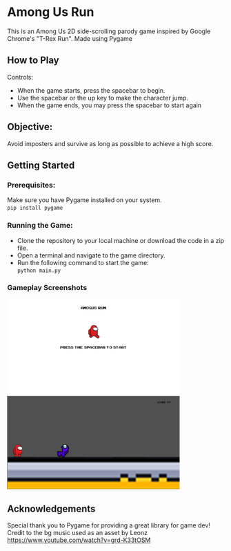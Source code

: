 # Among Us Run
This is an Among Us 2D side-scrolling parody game inspired by Google Chrome's "T-Rex Run". Made using Pygame

## How to Play
Controls:
- When the game starts, press the spacebar to begin.
- Use the spacebar or the up key to make the character jump.
- When the game ends, you may press the spacebar to start again

## Objective:
Avoid imposters and survive as long as possible to achieve a high score.

## Getting Started

### Prerequisites:

Make sure you have Pygame installed on your system. </br>
`pip install pygame`

### Running the Game:
- Clone the repository to your local machine or download the code in a zip file.
- Open a terminal and navigate to the game directory.
- Run the following command to start the game: </br>
`python main.py`

### Gameplay Screenshots
<img src="menusc.JPG" alt="Alt Text" style="width:400px;">
<img src="screenshot.JPG" alt="Alt Text" style="width:400px;">

## Acknowledgements
Special thank you to Pygame for providing a great library for game dev!
Credit to the bg music used as an asset by Leonz https://www.youtube.com/watch?v=grd-K33tOSM
